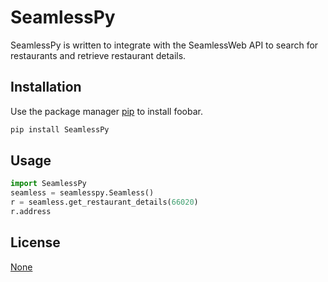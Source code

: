 # SeamlessPy

SeamlessPy is written to integrate with the SeamlessWeb API to search for restaurants and retrieve restaurant details.

## Installation

Use the package manager [pip](https://pip.pypa.io/en/stable/) to install foobar.

```bash
pip install SeamlessPy
```

## Usage

```python
import SeamlessPy
seamless = seamlesspy.Seamless()
r = seamless.get_restaurant_details(66020)
r.address
```

## License
[None]()